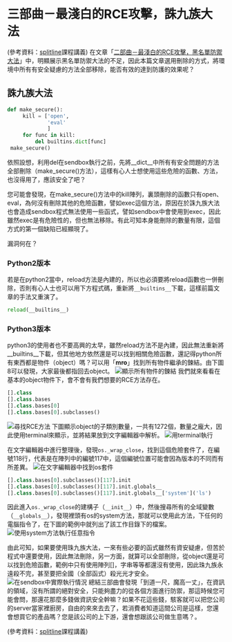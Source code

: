 # 三部曲－最淺白的RCE攻擊，誅九族大法
(參考資料：[splitline](https://github.com/splitline/py-sandbox-escape)課程講義)
在文章「[二部曲－最淺白的RCE攻擊，黑名單防禦大法]()」中，明顯展示黑名單防禦大法的不足，因此本篇文章選用刪除的方式，將環境中所有有安全疑慮的方法全部移除，能否有效的達到防護的效果呢？

## 誅九族大法
```python
def make_secure():
     kill = ['open',
             'eval'
             ]
     for func in kill:
         del builtins.dict[func]
 make_secure()
```
依照設想，利用del在sendbox執行之前，先將__dict__中所有有安全問題的方法全部刪除（make_secure()方法），這樣有心人士想使用這些危險的函數、方法，也沒得用了，應該安全了吧？

您可能會發現，在make_secure()方法中的kill陣列，裏頭刪除的函數只有open、eval，為何沒有刪除其他的危險函數，譬如exec這個方法，原因在於誅九族大法也會造成sendbox程式無法使用一些函式，譬如sendbox中會使用到exec，因此雖然exec是有危險性的，但也無法移除。有此可知本身能刪除的數量有限，這個方式的第一個缺陷已經顯現了。

漏洞何在？
### Python2版本

若是在python2當中，reload方法是內建的，所以也必須要將reload函數也一併刪除，否則有心人士也可以用下方程式碼，重新將`__builtins__`下載，這樣前篇文章的手法又重演了。
```python
reload(__builtins__)
```

### Python3版本
python3的使用者也不要高興的太早，雖然reload方法不是內建，因此無法重新將__builtins__下載，但其他地方依然還是可以找到相關危險函數，還記得python所有東西都是物件（object）嗎？可以用「__mro__」找到所有物件繼承的鍊結。由下圖8可以發現，大家最後都指回去object。
![顯示所有物件的鍊結](https://i.imgur.com/V5ALW6F.png)
我們就來看看在基本的object物件下，會不會有我們想要的RCE方法存在。
```python
[].class
[].class.bases
[].class.bases[0]
[].class.bases[0].subclasses()
```
![尋找RCE方法](https://i.imgur.com/L5yBiJS.png)
下圖顯示object的子類別數量，一共有1272個，數量之龐大，因此使用terminal來顯示，並將結果放到文字編輯器中解析。
![用terminal執行](https://i.imgur.com/H8gBB3W.png)

在文字編輯器中進行整理後，發現`os._wrap_close`，找到這個危險套件了，在編號118行，代表是在陣列中的編號117中，這個編號位置可能會因為版本的不同而有所差異。
![在文字編輯器中找到os套件](https://i.imgur.com/WfyVylG.png)
```python
[].class.bases[0].subclasses()[117].init
[].class.bases[0].subclasses()[117].init.globals__
[].class.bases[0].subclasses()[117].init.globals__['system']('ls')
```
因此進入`os._wrap_close`的建構子（`__init__`）中，然後搜尋所有的全域變數（`__globals__`），發現裡頭有os的system方法，那就可以使用此方法，下任何的電腦指令了，在下圖的範例中就列出了該工作目錄下的檔案。
![使用system方法執行任意指令](https://i.imgur.com/d4k7YFX.png)

由此可知，如果要使用珠九族大法，一來有些必要的函式雖然有資安疑慮，但苦於程式中還要使用，因此無法刪除，另一方面，就算可以全部刪除，從object還是可以找到危險函數，範例中只有使用陣列[]，字串等等都還沒有使用，因此珠九族永遠殺不完，甚至要把全國（全部函式）殺光光才安全。
![在sendbox中實際執行情況](https://i.imgur.com/kdHTOkn.png)
總結三部曲會發現「到道一尺，魔高一丈」，在資訊的領域，沒有所謂的絕對安全，只能夠盡力的從各個方面進行防禦，那這時候您可能會問，那還花那麼多錢做資訊安全幹嘛？如果不花這些錢，駭客就可以把您公司的server當家裡廚房，自由的來來去去了，若消費者知道這間公司是這樣，您還會想買它的產品嗎？您是該公司的上下游，還會想跟該公司做生意嗎？。

(參考資料：[splitline](https://github.com/splitline/py-sandbox-escape)課程講義)